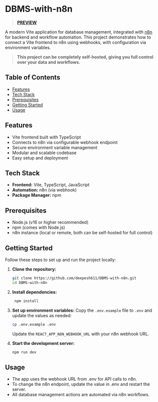 # DBMS-with-n8n

> **[PREVIEW](https://dbms-with-n8n.vercel.app/)**

A modern Vite application for database management, integrated with [n8n](https://n8n.io/) for backend and workflow automation. This project demonstrates how to connect a Vite frontend to n8n using webhooks, with configuration via environment variables.

> **This project can be completely self-hosted, giving you full control over your data and workflows.**

## Table of Contents

- [Features](#features)
- [Tech Stack](#tech-stack)
- [Prerequisites](#prerequisites)
- [Getting Started](#getting-started)
- [Usage](#usage)

## Features

- Vite frontend built with TypeScript
- Connects to n8n via configurable webhook endpoint
- Secure environment variable management
- Modular and scalable codebase
- Easy setup and deployment

## Tech Stack

- **Frontend:** Vite, TypeScript, JavaScript
- **Automation:** n8n (via webhook)
- **Package Manager:** npm

## Prerequisites

- Node.js (v16 or higher recommended)
- npm (comes with Node.js)
- n8n instance (local or remote, both can be self-hosted for full control)

## Getting Started

Follow these steps to set up and run the project locally:

1. **Clone the repository:**
   ```sh
   git clone https://github.com/deepesh611/DBMS-with-n8n.git
   cd DBMS-with-n8n
   ```

2. **Install dependencies:**
   ```sh
    npm install
    ```

3. **Set up environment variables:**
   Copy the `.env.example` file to `.env` and update the values as needed:
   ```sh
   cp .env.example .env
   ```
    Update the `REACT_APP_N8N_WEBHOOK_URL` with your n8n webhook URL.
4. **Start the development server:**
   ```sh
   npm run dev
   ```
   
## Usage
- The app uses the webhook URL from .env for API calls to n8n.
- To change the n8n endpoint, update the value in .env and restart the server.
- All database management actions are automated via n8n workflows.